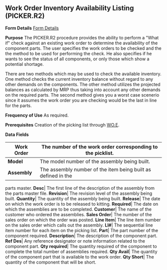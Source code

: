 ## Work Order Inventory Availability Listing (PICKER.R2)
<PageHeader />

**Form Details**
[Form Details](../PICKER-R2-1/README.md)

**Purpose**
The PICKER.R2 procedure provides the ability to perform a "What if" check
against an existing work order to determine the availability of the component
parts. The user specifies the work orders to be checked and the the method to
be used for performing the check. He also specifies if he wants to see the
status of all components, or only those which show a potential shortage.

There are two methods which may be used to check the available inventory. One
method checks the current inventory balance without regard to any other
demands on the components. The other method utilizes the projected balances as
calculated by MRP thus taking into account any other demands on the required
parts. The second method gives you a worst case scenerio since it assumes the
work order you are checking would be the last in line for the parts.

**Frequency of Use**
As required.

**Prerequisites**
Creation of the picking list through [WO.E](../WO-E/README.md).

**Data Fields**

| **Work Order** | The number of the work order corresponding to the picklist.   |
| -------------- | ------------------------------------------------------------- |
| **Model**      | The model number of the assembly being built.                 |
| **Assembly**   | The assembly number of the item being built as defined in the |
parts master.
**Desc**|  The first line of the description of the assembly from the parts
master file.
**Revision**|  The revision level of the assembly being built.
**Quantity**|  The quantity of the assembly being built.
**Release**|  The date on which the work order is to be released to kitting.
**Required**|  The date on which the assemblies are to be completed.
**Customer**|  The name of the customer who ordered the assemblies.
**Sales Order**|  The number of the sales order on which the order was posted.
**Line Item**|  The line item number on the sales order which calls out the
assembly.
**LI#**|  The sequential line item number for each item on the picking list.
**Part**|  The part number of the component required.
**Description**|  The description of the component part.
**Ref Des**|  Any reference designator or note information related to the
component part.
**Qty required**|  The quantity required of the component to complete the
total number of assemblies required.
**Qty Avail**|  The quantity of the component part that is available to the
work order.
**Qty Short**|  The quantity of the component that will be short.

<badge text= "Version 8.10.57 " vertical="middle" />

<PageFooter />

